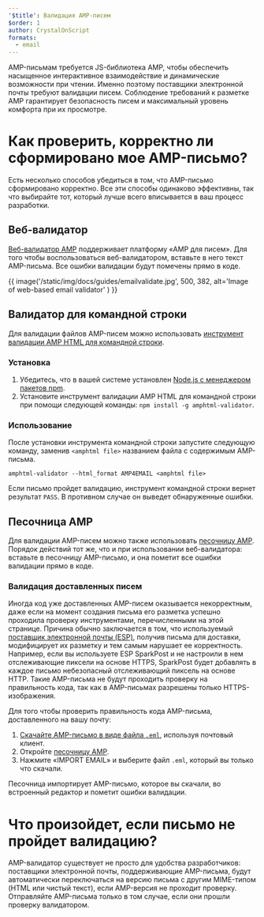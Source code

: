 ```yaml
---
'$title': Валидация AMP-писем
$order: 1
author: CrystalOnScript
formats:
  - email
---
```


AMP-письмам требуется JS-библиотека AMP, чтобы обеспечить насыщенное интерактивное взаимодействие и динамические возможности при чтении. Именно поэтому поставщики электронной почты требуют валидации писем. Соблюдение требований к разметке AMP гарантирует безопасность писем и максимальный уровень комфорта при их просмотре.

# Как проверить, корректно ли сформировано мое AMP-письмо?

Есть несколько способов убедиться в том, что AMP-письмо сформировано корректно. Все эти способы одинаково эффективны, так что выбирайте тот, который лучше всего вписывается в ваш процесс разработки.

## Веб-валидатор

[Веб-валидатор AMP](https://validator.ampproject.org/#htmlFormat=AMP4EMAIL) поддерживает платформу «AMP для писем». Для того чтобы воспользоваться веб-валидатором, вставьте в него текст AMP-письма. Все ошибки валидации будут помечены прямо в коде.

{{ image('/static/img/docs/guides/emailvalidate.jpg', 500, 382, alt='Image of web-based email validator' ) }}

## Валидатор для командной строки

Для валидации файлов AMP-писем можно использовать [инструмент валидации AMP HTML для командной строки](https://www.npmjs.com/package/amphtml-validator).

### Установка

1. Убедитесь, что в вашей системе установлен [Node.js с менеджером пакетов npm](https://docs.npmjs.com/downloading-and-installing-node-js-and-npm).
2. Установите инструмент валидации AMP HTML для командной строки при помощи следующей команды: `npm install -g amphtml-validator`.

### Использование

После установки инструмента командной строки запустите следующую команду, заменив `<amphtml file>` названием файла с содержимым AMP-письма.

```
amphtml-validator --html_format AMP4EMAIL <amphtml file>
```

Если письмо пройдет валидацию, инструмент командной строки вернет результат `PASS`. В противном случае он выведет обнаруженные ошибки.

## Песочница AMP

Для валидации AMP-писем можно также использовать [песочницу AMP](https://playground.amp.dev/?runtime=amp4email). Порядок действий тот же, что и при использовании веб-валидатора: вставьте в песочницу AMP-письмо, и она пометит все ошибки валидации прямо в коде.

### Валидация доставленных писем

Иногда код уже доставленных AMP-писем оказывается некорректным, даже если на момент создания письма его разметка успешно проходила проверку инструментами, перечисленными на этой странице. Причина обычно заключается в том, что используемый [поставщик электронной почты (ESP)](https://amp.dev/support/faq/email-support/), получив письма для доставки, модифицирует их разметку и тем самым нарушает ее корректность. Например, если вы используете ESP SparkPost и не настроили в нем отслеживающие пиксели на основе HTTPS, SparkPost будет добавлять в каждое письмо небезопасный отслеживающий пиксель на основе HTTP. Такие AMP-письма не будут проходить проверку на правильность кода, так как в AMP-письмах разрешены только HTTPS-изображения.

Для того чтобы проверить правильность кода AMP-письма, доставленного на вашу почту:

1. [Скачайте AMP-письмо в виде файла `.eml`](https://www.codetwo.com/kb/export-email-to-file), используя почтовый клиент.
2. Откройте [песочницу AMP](https://playground.amp.dev/?runtime=amp4email).
3. Нажмите «IMPORT EMAIL» и выберите файл `.eml`, который вы только что скачали.

Песочница импортирует AMP-письмо, которое вы скачали, во встроенный редактор и пометит ошибки валидации.

# Что произойдет, если письмо не пройдет валидацию?

AMP-валидатор существует не просто для удобства разработчиков: поставщики электронной почты, поддерживающие AMP-письма, будут автоматически переключаться на версию письма с другим MIME-типом (HTML или чистый текст), если AMP-версия не проходит проверку. Отправляйте AMP-письма только в том случае, если они прошли проверку валидатором.
